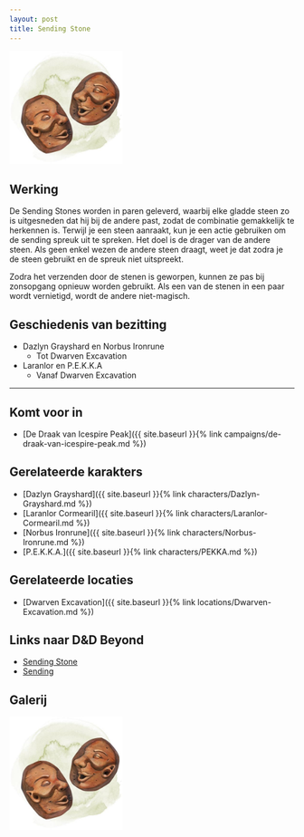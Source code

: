 ```yaml
---
layout: post
title: Sending Stone
---
```


<img src="../images/Sending stones.jpeg" alt="Sending stones" width=200>

## Werking
De Sending Stones worden in paren geleverd, waarbij elke gladde steen zo is uitgesneden dat hij bij de andere past, zodat de combinatie gemakkelijk te herkennen is. Terwijl je een steen aanraakt, kun je een actie gebruiken om de sending spreuk uit te spreken. Het doel is de drager van de andere steen. Als geen enkel wezen de andere steen draagt, weet je dat zodra je de steen gebruikt en de spreuk niet uitspreekt.

Zodra het verzenden door de stenen is geworpen, kunnen ze pas bij zonsopgang opnieuw worden gebruikt. Als een van de stenen in een paar wordt vernietigd, wordt de andere niet-magisch.

## Geschiedenis van bezitting
* Dazlyn Grayshard en Norbus Ironrune
  * Tot Dwarven Excavation
* Laranlor en P.E.K.K.A
  * Vanaf Dwarven Excavation

---

## Komt voor in
* [De Draak van Icespire Peak]({{ site.baseurl }}{% link campaigns/de-draak-van-icespire-peak.md %})

## Gerelateerde karakters
* [Dazlyn Grayshard]({{ site.baseurl }}{% link characters/Dazlyn-Grayshard.md %})
* [Laranlor Cormearil]({{ site.baseurl }}{% link characters/Laranlor-Cormearil.md %})
* [Norbus Ironrune]({{ site.baseurl }}{% link characters/Norbus-Ironrune.md %})
* [P.E.K.K.A.]({{ site.baseurl }}{% link characters/PEKKA.md %})

## Gerelateerde locaties
* [Dwarven Excavation]({{ site.baseurl }}{% link locations/Dwarven-Excavation.md %})

## Links naar D&D Beyond
* [Sending Stone](http://dnd5e.wikidot.com/wondrous-items:sending-stones)
* [Sending](http://dnd5e.wikidot.com/spell:sending)

## Galerij
<img src="../images/Sending stones.jpeg" alt="Sending stones" width=200>
